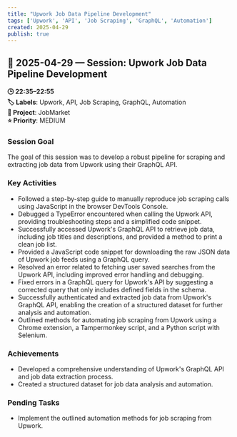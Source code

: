 ```yaml
---
title: "Upwork Job Data Pipeline Development"
tags: ['Upwork', 'API', 'Job Scraping', 'GraphQL', 'Automation']
created: 2025-04-29
publish: true
---
```


## 📅 2025-04-29 — Session: Upwork Job Data Pipeline Development

**🕒 22:35–22:55**  
**🏷️ Labels**: Upwork, API, Job Scraping, GraphQL, Automation  
**📂 Project**: JobMarket  
**⭐ Priority**: MEDIUM  


### Session Goal
The goal of this session was to develop a robust pipeline for scraping and extracting job data from Upwork using their GraphQL API.

### Key Activities
- Followed a step-by-step guide to manually reproduce job scraping calls using JavaScript in the browser DevTools Console.
- Debugged a TypeError encountered when calling the Upwork API, providing troubleshooting steps and a simplified code snippet.
- Successfully accessed Upwork's GraphQL API to retrieve job data, including job titles and descriptions, and provided a method to print a clean job list.
- Provided a JavaScript code snippet for downloading the raw JSON data of Upwork job feeds using a GraphQL query.
- Resolved an error related to fetching user saved searches from the Upwork API, including improved error handling and debugging.
- Fixed errors in a GraphQL query for Upwork's API by suggesting a corrected query that only includes defined fields in the schema.
- Successfully authenticated and extracted job data from Upwork's GraphQL API, enabling the creation of a structured dataset for further analysis and automation.
- Outlined methods for automating job scraping from Upwork using a Chrome extension, a Tampermonkey script, and a Python script with Selenium.

### Achievements
- Developed a comprehensive understanding of Upwork's GraphQL API and job data extraction process.
- Created a structured dataset for job data analysis and automation.

### Pending Tasks
- Implement the outlined automation methods for job scraping from Upwork.
